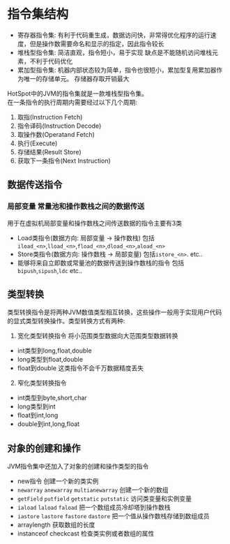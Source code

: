 # 指令集结构 
- 寄存器指令集: 有利于代码重生成，数据访问快，非常得优化程序的运行速度，但是操作数需要命名和显示的指定，因此指令较长
- 堆栈型指令集: 简洁直观，指令短小，易于实现 缺点是不能随机访问堆栈元素，不利于代码优化
- 累加型指令集:  机器内部状态较为简单，指令也很短小，累加型复用累加器作为唯一的存储单元。 存储器存取开销最大

HotSpot中的JVM的指令集就是一款堆栈型指令集。<br/>
在一条指令的执行周期内需要经过以下几个周期:
1. 取指(Instruction Fetch)
2. 指令译码(Instruction Decode)
3. 取操作数(Operatand Fetch)
4. 执行(Execute)
5. 存储结果(Result Store)
6. 获取下一条指令(Next Instruction)

## 数据传送指令
### 局部变量 常量池和操作数栈之间的数据传送
用于在虚拟机局部变量和操作数栈之间传送数据的指令主要有3类
- Load类指令(数据方向: 局部变量 -> 操作数栈) 包括`iload_<n>`,`lload_<n>`,`fload_<n>`,`dload_<n>`,`aload_<n>`
- Store类指令(数据方向: 操作数栈 -> 局部变量) 包括`istore_<n>`. etc..
- 能够将来自立即数或常量池的数据传送到操作数栈的指令 包括`bipush`,`sipush`,`ldc` etc..

## 类型转换 
类型转换指令是将两种JVM数值类型相互转换，这些操作一般用于实现用户代码的显式类型转换操作。类型转换方式有两种:
1. 宽化类型转换指令 将小范围类型数据向大范围类型数据转换 
  - int类型到long,float,double 
  - long类型到float,double
  - float到double
  这类指令不会千万数据精度丢失
2. 窄化类型转换指令
  - int类型到byte,short,char
  - long类型到int
  - float到int,long
  - double到int,long,float

## 对象的创建和操作
JVM指令集中还加入了对象的创建和操作类型的指令
- new指令 创建一个新的类实例
- `newarray` `anewarray` `multianewarray` 创建一个新的数组
- `getField` `putfield` `getstatic` `putstatic` 访问类变量和实例变量
- `iaload` `laload` `faload` 把一个数组成员冷却塔到操作数栈
- `iastore` `lastore` `fastore` `dastore` 把一个值从操作数栈存储到数组成员
- arraylength 获取数组的长度
- instanceof checkcast 检查类实例或者数组的属性

